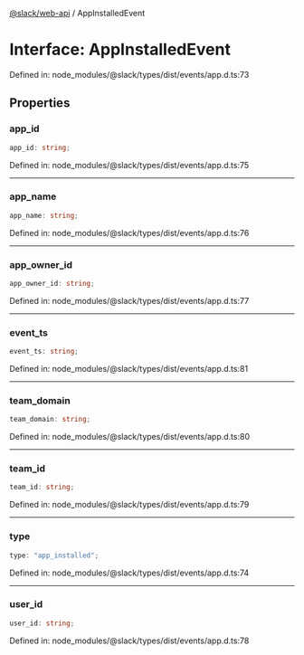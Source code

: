 [@slack/web-api](../index.md) / AppInstalledEvent

# Interface: AppInstalledEvent

Defined in: node\_modules/@slack/types/dist/events/app.d.ts:73

## Properties

### app\_id

```ts
app_id: string;
```

Defined in: node\_modules/@slack/types/dist/events/app.d.ts:75

***

### app\_name

```ts
app_name: string;
```

Defined in: node\_modules/@slack/types/dist/events/app.d.ts:76

***

### app\_owner\_id

```ts
app_owner_id: string;
```

Defined in: node\_modules/@slack/types/dist/events/app.d.ts:77

***

### event\_ts

```ts
event_ts: string;
```

Defined in: node\_modules/@slack/types/dist/events/app.d.ts:81

***

### team\_domain

```ts
team_domain: string;
```

Defined in: node\_modules/@slack/types/dist/events/app.d.ts:80

***

### team\_id

```ts
team_id: string;
```

Defined in: node\_modules/@slack/types/dist/events/app.d.ts:79

***

### type

```ts
type: "app_installed";
```

Defined in: node\_modules/@slack/types/dist/events/app.d.ts:74

***

### user\_id

```ts
user_id: string;
```

Defined in: node\_modules/@slack/types/dist/events/app.d.ts:78
